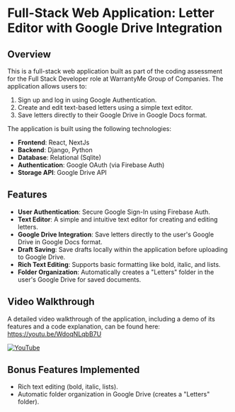 # Full-Stack Web Application: Letter Editor with Google Drive Integration  

## Overview  

This is a full-stack web application built as part of the coding assessment for
the Full Stack Developer role at WarrantyMe Group of Companies. The application
allows users to:  
1. Sign up and log in using Google Authentication.  
2. Create and edit text-based letters using a simple text editor.  
3. Save letters directly to their Google Drive in Google Docs format.  

The application is built using the following technologies:  
- **Frontend**: React, NextJs
- **Backend**: Django, Python
- **Database**: Relational (Sqlite)
- **Authentication**: Google OAuth (via Firebase Auth)  
- **Storage API**: Google Drive API  

## Features  

- **User Authentication**: Secure Google Sign-In using Firebase Auth.  
- **Text Editor**: A simple and intuitive text editor for creating and editing
  letters.  
- **Google Drive Integration**: Save letters directly to the user's Google Drive
  in Google Docs format.  
- **Draft Saving**: Save drafts locally within the application before uploading
  to Google Drive.  
- **Rich Text Editing**: Supports basic formatting like bold, italic, and lists.  
- **Folder Organization**: Automatically creates a "Letters" folder in the
  user's Google Drive for saved documents.  

## Video Walkthrough  
A detailed video walkthrough of the application, including a demo of its
features and a code explanation, can be found here: https://youtu.be/WdoqNLqbB7U

[![YouTube](http://i.ytimg.com/vi/WdoqNLqbB7U/hqdefault.jpg)](https://www.youtube.com/watch?v=WdoqNLqbB7U)


## Bonus Features Implemented  
- Rich text editing (bold, italic, lists).  
- Automatic folder organization in Google Drive (creates a "Letters" folder).  
